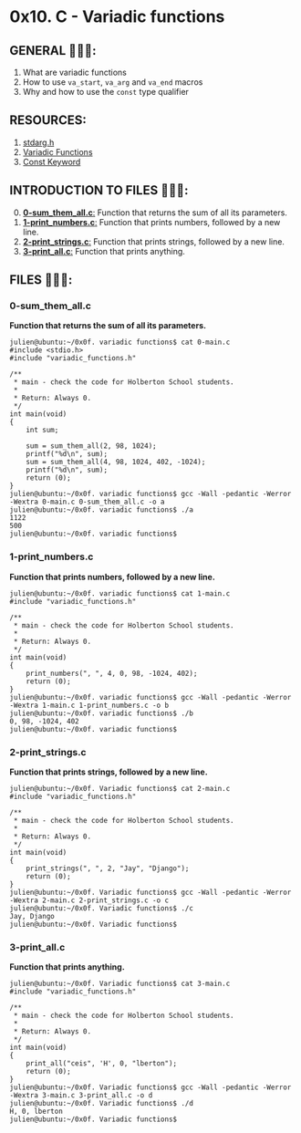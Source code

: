 # 0x10. C - Variadic functions

## GENERAL :open_book::open_book::open_book::

 <ol>
	<li>What are variadic functions</li>
	<li>How to use <code>va_start</code>, <code>va_arg</code> and <code>va_end</code> macros</li>
	<li>Why and how to use the <code>const</code> type qualifier</li>
</ol>

## RESOURCES:

 <ol>
	<li><a href="/rltoken/KNHC7kjcnZZCKDCHdXis4w" title="stdarg.h" target="_blank">stdarg.h</a> </li>
	<li><a href="/rltoken/VOS7s9X1ysxlU2X3xtCmFw" title="Variadic Functions" target="_blank">Variadic Functions</a> </li>
	<li><a href="/rltoken/vxuoclIH_Hap9c7sciDnFQ" title="Const Keyword" target="_blank">Const Keyword</a> </li>
</ol>

## INTRODUCTION TO FILES :closed_book::closed_book::closed_book::

0.	[**0-sum_them_all.c**:](#0-sum_them_allc) Function that returns the sum of all its parameters.
1.	[**1-print_numbers.c**:](#1-print_numbersc) Function that prints numbers, followed by a new line.
2.	[**2-print_strings.c**:](#2-print_stringsc) Function that prints strings, followed by a new line.
3.	[**3-print_all.c**:](#3-print_allc) Function that prints anything.

## FILES :bookmark_tabs::bookmark_tabs::bookmark_tabs::

### 0-sum_them_all.c

**<p>Function that returns the sum of all its parameters.</p>**

<pre><code>julien@ubuntu:~/0x0f. variadic functions$ cat 0-main.c
#include &lt;stdio.h&gt;
#include "variadic_functions.h"

/**
 * main - check the code for Holberton School students.
 *
 * Return: Always 0.
 */
int main(void)
{
    int sum;

    sum = sum_them_all(2, 98, 1024);
    printf("%d\n", sum);
    sum = sum_them_all(4, 98, 1024, 402, -1024);
    printf("%d\n", sum);    
    return (0);
}
julien@ubuntu:~/0x0f. variadic functions$ gcc -Wall -pedantic -Werror -Wextra 0-main.c 0-sum_them_all.c -o a
julien@ubuntu:~/0x0f. variadic functions$ ./a 
1122
500
julien@ubuntu:~/0x0f. variadic functions$ 
</code></pre>

### 1-print_numbers.c

**<p>Function that prints numbers, followed by a new line.</p>**

<pre><code>julien@ubuntu:~/0x0f. variadic functions$ cat 1-main.c
#include "variadic_functions.h"

/**
 * main - check the code for Holberton School students.
 *
 * Return: Always 0.
 */
int main(void)
{
    print_numbers(", ", 4, 0, 98, -1024, 402);
    return (0);
}
julien@ubuntu:~/0x0f. variadic functions$ gcc -Wall -pedantic -Werror -Wextra 1-main.c 1-print_numbers.c -o b
julien@ubuntu:~/0x0f. variadic functions$ ./b
0, 98, -1024, 402
julien@ubuntu:~/0x0f. variadic functions$ 
</code></pre>

### 2-print_strings.c

**<p>Function that prints strings, followed by a new line.</p>**

<pre><code>julien@ubuntu:~/0x0f. Variadic functions$ cat 2-main.c
#include "variadic_functions.h"

/**
 * main - check the code for Holberton School students.
 *
 * Return: Always 0.
 */
int main(void)
{
    print_strings(", ", 2, "Jay", "Django");
    return (0);
}
julien@ubuntu:~/0x0f. Variadic functions$ gcc -Wall -pedantic -Werror -Wextra 2-main.c 2-print_strings.c -o c
julien@ubuntu:~/0x0f. Variadic functions$ ./c 
Jay, Django
julien@ubuntu:~/0x0f. Variadic functions$ 
</code></pre>

### 3-print_all.c

**<p>Function that prints anything.</p>**

<pre><code>julien@ubuntu:~/0x0f. Variadic functions$ cat 3-main.c
#include "variadic_functions.h"

/**
 * main - check the code for Holberton School students.
 *
 * Return: Always 0.
 */
int main(void)
{
    print_all("ceis", 'H', 0, "lberton");
    return (0);
}
julien@ubuntu:~/0x0f. Variadic functions$ gcc -Wall -pedantic -Werror -Wextra 3-main.c 3-print_all.c -o d
julien@ubuntu:~/0x0f. Variadic functions$ ./d 
H, 0, lberton
julien@ubuntu:~/0x0f. Variadic functions$ 
</code></pre>
